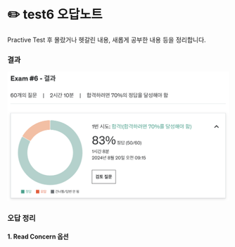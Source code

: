 # ✏️ test6 오답노트

Practive Test 후 몰랐거나 헷갈린 내용, 새롭게 공부한 내용 등을 정리합니다.

### 결과

![Alt text](./images/test6.png)

### 오답 정리

#### 1. Read Concern 옵션
